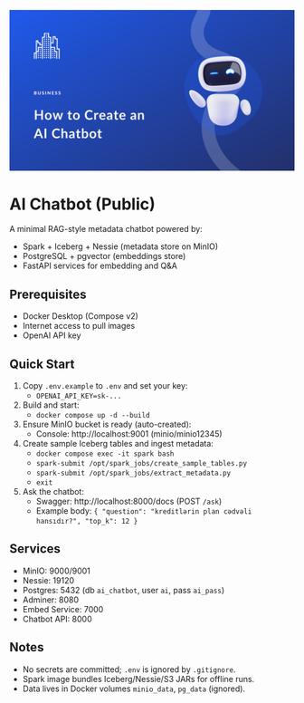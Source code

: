![![AI Chatbot Architecture]](https://github.com/KhayyamG/ai-chatbot-public/blob/15fe8b3aa105ceb719e27d3cc46a8307db024b60/ai_chatbot.jpg)
# AI Chatbot (Public)

A minimal RAG-style metadata chatbot powered by:
- Spark + Iceberg + Nessie (metadata store on MinIO)
- PostgreSQL + pgvector (embeddings store)
- FastAPI services for embedding and Q&A

## Prerequisites
- Docker Desktop (Compose v2)
- Internet access to pull images
- OpenAI API key

## Quick Start
1. Copy `.env.example` to `.env` and set your key:
   - `OPENAI_API_KEY=sk-...`
2. Build and start:
   - `docker compose up -d --build`
3. Ensure MinIO bucket is ready (auto-created):
   - Console: http://localhost:9001 (minio/minio12345)
4. Create sample Iceberg tables and ingest metadata:
   - `docker compose exec -it spark bash`
   - `spark-submit /opt/spark_jobs/create_sample_tables.py`
   - `spark-submit /opt/spark_jobs/extract_metadata.py`
   - `exit`
5. Ask the chatbot:
   - Swagger: http://localhost:8000/docs (POST `/ask`)
   - Example body:
     `{ "question": "kreditlərin plan cədvəli hansıdır?", "top_k": 12 }`

## Services
- MinIO: 9000/9001
- Nessie: 19120
- Postgres: 5432 (db `ai_chatbot`, user `ai`, pass `ai_pass`)
- Adminer: 8080
- Embed Service: 7000
- Chatbot API: 8000

## Notes
- No secrets are committed; `.env` is ignored by `.gitignore`.
- Spark image bundles Iceberg/Nessie/S3 JARs for offline runs.
- Data lives in Docker volumes `minio_data`, `pg_data` (ignored).


